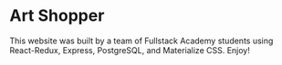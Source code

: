 # Art Shopper

This website was built by a team of Fullstack Academy students using React-Redux, Express, PostgreSQL, and Materialize CSS. Enjoy!


